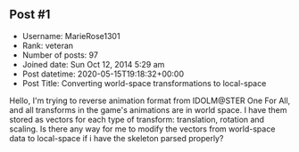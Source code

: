 ## Post #1
- Username: MarieRose1301
- Rank: veteran
- Number of posts: 97
- Joined date: Sun Oct 12, 2014 5:29 am
- Post datetime: 2020-05-15T19:18:32+00:00
- Post Title: Converting world-space transformations to local-space

Hello, I'm trying to reverse animation format from IDOLM@STER One For All, and all transforms in the game's animations are in world space. I have them stored as vectors for each type of transform: translation, rotation and scaling. Is there any way for me to modify the vectors from world-space data to local-space if i have the skeleton parsed properly?
